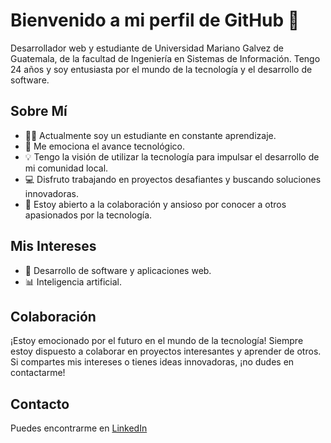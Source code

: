 # Bienvenido a mi perfil de GitHub 👋

Desarrollador web y estudiante de Universidad Mariano Galvez de Guatemala, de la facultad de Ingeniería en Sistemas de Información. Tengo 24 años y soy entusiasta por el mundo de la tecnología y el desarrollo de software.

## Sobre Mí

- 👨‍🎓 Actualmente soy un estudiante en constante aprendizaje.
- 🌱 Me emociona el avance tecnológico.
- 💡 Tengo la visión de utilizar la tecnología para impulsar el desarrollo de mi comunidad local.
- 💻 Disfruto trabajando en proyectos desafiantes y buscando soluciones innovadoras.
- 🤝 Estoy abierto a la colaboración y ansioso por conocer a otros apasionados por la tecnología.

## Mis Intereses

- 🚀 Desarrollo de software y aplicaciones web.
- 📊 Inteligencia artificial.

## Colaboración

¡Estoy emocionado por el futuro en el mundo de la tecnología! Siempre estoy dispuesto a colaborar en proyectos interesantes y aprender de otros. Si compartes mis intereses o tienes ideas innovadoras, ¡no dudes en contactarme!

## Contacto

Puedes encontrarme en [LinkedIn](https://www.linkedin.com/in/danielbor)
